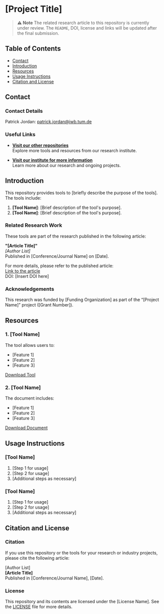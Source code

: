 # [Project Title]
<!-- Replace this with the title of your project -->
> **⚠️ Note**
The related research article to this repository is currently under review. The `README`, DOI, license and links will be updated after the final submission.

<!--
---------------------------------------------------------
TOC
---------------------------------------------------------
-->
## Table of Contents
<!-- Keep (MUST HAVE - CAN BE EXTENDED) -->
- [Contact](#contact)
- [Introduction](#introduction)
- [Resources](#resources)
- [Usage Instructions](#usage-instructions)
- [Citation and License](#citation-and-license)


## Contact
### Contact Details
<!-- Add your contact details (MUST HAVE) -->
Patrick Jordan: patrick.jordan@iwb.tum.de  


### Useful Links
<!-- Keep (MUST HAVE - NO CHANGES) -->
- **[Visit our other repositories](https://iwb.github.io)**  
Explore more tools and resources from our research institute.

- **[Visit our institute for more information](https://www.mec.ed.tum.de/en/iwb/homepage/)**  
Learn more about our research and ongoing projects.


<!--
---------------------------------------------------------
Introduction
---------------------------------------------------------
-->
## Introduction
<!-- Provide a brief description of the project (MUST HAVE) -->
This repository provides tools to [briefly describe the purpose of the tools]. The tools include:

1. **[Tool Name]**: [Brief description of the tool's purpose].  
2. **[Tool Name]**: [Brief description of the tool's purpose].


<!--
---------------------------------------------------------
Research Article
---------------------------------------------------------
-->
<!-- Provide basic information about your research article / Example (section can be removed) -->
### Related Research Work
These tools are part of the research published in the following article:

**"[Article Title]"**  
*[Author List]*  
Published in [Conference/Journal Name] on [Date].

For more details, please refer to the published article:  
[Link to the article](#)  
DOI: [Insert DOI here] 


### Acknowledgements
<!-- Add any funding acknowledgments / MUST HAVE (if work has been funded) -->
This research was funded by [Funding Organization] as part of the “[Project Name]” project ([Grant Number]).



<!--
---------------------------------------------------------
Resources
---------------------------------------------------------
-->
## Resources
### 1. [Tool Name]
<!-- Replace with the actual tool name (MUST HAVE) / Example (can be done in several ways) -->
The tool allows users to:
- [Feature 1]
- [Feature 2]
- [Feature 3]

[Download Tool](./path-to-tool.file)

### 2. [Tool Name]
<!-- Replace with the second tool/resource -->
The document includes:
- [Feature 1]
- [Feature 2]
- [Feature 3]

[Download Document](./path-to-document.file)

<!--
---------------------------------------------------------
Usage Instructions
---------------------------------------------------------
-->
## Usage Instructions
<!-- Provide (step-by-step) instructions for each resource/tool (MUST HAVE) / Example (can be done in several ways) -->
### [Tool Name]
1. [Step 1 for usage]
2. [Step 2 for usage]
3. [Additional steps as necessary]

### [Tool Name]
1. [Step 1 for usage]
2. [Step 2 for usage]
3. [Additional steps as necessary]


<!--
---------------------------------------------------------
Citation, License, Acknowledgements
---------------------------------------------------------
-->
## Citation and License

### Citation
<!-- Provide details for citation (RECOMMENDED) -->
If you use this repository or the tools for your research or industry projects, please cite the following article:

[Author List]  
**[Article Title]**  
Published in [Conference/Journal Name], [Date].


<!--
---------------------------------------------------------
License
---------------------------------------------------------
-->
### License
<!-- Provide license details (RECOMMENDED) -->
This repository and its contents are licensed under the [License Name]. See the [LICENSE](./LICENSE) file for more details.